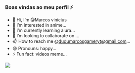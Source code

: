 ### Boas vindas ao meu perfil ⚡

- 👋 Hi, I’m @Marcos vinicius
- 👀 I’m interested in anime...
- 🌱 I’m currently learning alura...
- 💞️ I’m looking to collaborate on ...
- 📫 How to reach me @dudumarcosgameryt@gmail.com...
- 😄 Pronouns: happy...
- ⚡ Fun fact: videos meme...


![](https://media.tenor.com/Rgzw5DNL7eMAAAAj/jin-woo.gif)
